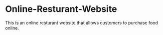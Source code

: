 # Online-Resturant-Website
This is an online resturant website that allows customers to purchase food online.
